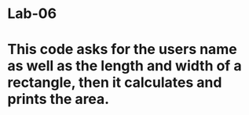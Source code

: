 # Lab-06
# This code asks for the users name as well as the length and width of a rectangle, then it calculates and prints the area.

